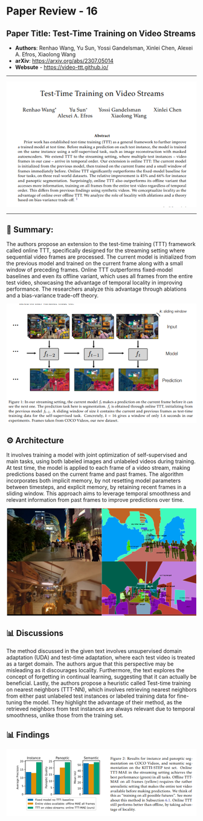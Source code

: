 # Paper Review - 16

## **Paper Title**: Test-Time Training on Video Streams
- **Authors**: Renhao Wang, Yu Sun, Yossi Gandelsman, Xinlei Chen, Alexei A. Efros, Xiaolong Wang
- **arXiv**: https://arxiv.org/abs/2307.05014
- **Websute** - https://video-ttt.github.io/
---

![](./figs/16/1.png)

---

## 🧾 Summary: 
The authors propose an extension to the test-time training (TTT) framework called online TTT, specifically designed for the streaming setting where sequential video frames are processed. The current model is initialized from the previous model and trained on the current frame along with a small window of preceding frames. Online TTT outperforms fixed-model baselines and even its offline variant, which uses all frames from the entire test video, showcasing the advantage of temporal locality in improving performance. The researchers analyze this advantage through ablations and a bias-variance trade-off theory.

![](./figs/16/2.png)


## ⚙️ Architecture
It involves training a model with joint optimization of self-supervised and main tasks, using both labeled images and unlabeled videos during training. At test time, the model is applied to each frame of a video stream, making predictions based on the current frame and past frames. The algorithm incorporates both implicit memory, by not resetting model parameters between timesteps, and explicit memory, by retaining recent frames in a sliding window. This approach aims to leverage temporal smoothness and relevant information from past frames to improve predictions over time.

![](./figs/16/3.png)

## 📊 Discussions

The method discussed in the given text involves unsupervised domain adaptation (UDA) and test-time adaptation, where each test video is treated as a target domain. The authors argue that this perspective may be misleading as it discourages locality. Furthermore, the text explores the concept of forgetting in continual learning, suggesting that it can actually be beneficial. Lastly, the authors propose a heuristic called Test-time training on nearest neighbors (TTT-NN), which involves retrieving nearest neighbors from either past unlabeled test instances or labeled training data for fine-tuning the model. They highlight the advantage of their method, as the retrieved neighbors from test instances are always relevant due to temporal smoothness, unlike those from the training set.


## 📊 Findings 
![](./figs/16/4.png)

